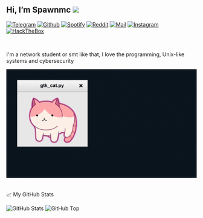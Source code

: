 ## Hi, I’m Spawnmc <img src="https://media.giphy.com/media/hvRJCLFzcasrR4ia7z/giphy.gif" width="25px">

[![ Telegram](https://img.shields.io/static/v1?label=&message=+Telegram&color=263238&style=for-the-badge&logo=Telegram&logoColor=%23aaaaaaaa)](https://t.me/spawnmc)
[![ Github](https://img.shields.io/static/v1?label=&message=+Github&color=263238&style=for-the-badge&logo=github&logoColor=%23aaaaaaaa)](https://github.com/spawmc)
[![ Spotify](https://img.shields.io/static/v1?label=&message=+Spotify&color=263238&style=for-the-badge&logo=Spotify&logoColor=%23aaaaaaaa)](https://open.spotify.com/user/backmikk?si=f68ab27022504fd4)
[![ Reddit](https://img.shields.io/static/v1?label=&message=+Reddit&color=263238&style=for-the-badge&logo=reddit&logoColor=%23aaaaaaaa)](https://www.reddit.com/user/spawnmc)
[![ Mail](https://img.shields.io/static/v1?label=&message=+Mail&color=263238&style=for-the-badge&logo=gmail&logoColor=%23aaaaaaaa)](spawnmcsqrt@gmail.com)
[![ Instagram](https://img.shields.io/static/v1?label=&message=+Instagram&color=263238&style=for-the-badge&logo=instagram&logoColor=%23aaaaaaaa)](https://www.instagram.com/spawnmcsqrt/)
[![ HackTheBox](https://img.shields.io/static/v1?label=&message=+HackTheBox&color=263238&style=for-the-badge&logo=hackthebox&logoColor=%23aaaaaaaa)](https://app.hackthebox.com/profile/469376)

<br />

I'm a network student or smt like that, I love the programming, Unix-like systems and cybersecurity

<div class="pull-left">
  
  <img alt="GIF" src="https://github.com/spawmc/spawmc/blob/main/banner.gif" />


<br>

<!--

#### My favorite GNU/Linux distros


  <img align="right" alt="GIF" src="https://github.com/abhisheknaiidu/abhisheknaiidu/blob/master/code.gif?raw=true" width="500" height="320" />


  <img align="right" alt="GIF" src="/img/hacker.gif" width="320" height="500" />


| Debian BTW                                                   | Arch BTW                                                     |
| ------------------------------------------------------------ | ------------------------------------------------------------ |
| <img src="/img/debian.png" alt="Debian_icon" style="zoom:5%;" /> | <img src="/img/arch.png" alt="Arch_icon" style="zoom:15%;" /> |

#### I contribute

- [XUnix-Community](https://www.facebook.com/groups/xunix.welcome.to.the.heaven/)
  - [XUnix-Community Telegram Group](https://t.me/XUnixCommunity)
  - [XUnix Tips & Desktops](https://t.me/xunixtipdesktops)

- [Vim / Neovim Telegram Channel ](https://t.me/VimNeovimChannel)

</div>

<div class="pull-right"> 

#### More dotfiles

<img src="/img/akatsuki.png" alt="Akatsuki’s" style="zoom:10%;" />

[Akatsuki-CWWD](https://github.com/Akatsuki-CWWD)

</div>

-->

<br>

📈 My GitHub Stats

![GitHub Stats](https://github-readme-stats.vercel.app/api?username=spawmc&show_icons=true&theme=gotham&include_all_commits=false)
![GitHub Top](https://github-readme-stats.vercel.app/api/top-langs/?username=spawmc&show_icons=true&include_all_commits=true&hide_border=false&theme=gotham&layout=compact)

